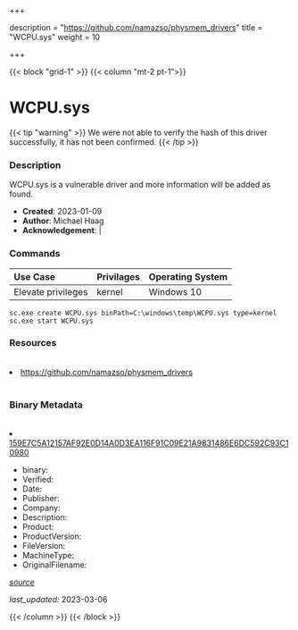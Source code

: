 +++

description = "https://github.com/namazso/physmem_drivers"
title = "WCPU.sys"
weight = 10

+++


{{< block "grid-1" >}}
{{< column "mt-2 pt-1">}}




# WCPU.sys 


{{< tip "warning" >}}
We were not able to verify the hash of this driver successfully, it has not been confirmed.
{{< /tip >}}




### Description


WCPU.sys is a vulnerable driver and more information will be added as found.


- **Created**: 2023-01-09
- **Author**: Michael Haag
- **Acknowledgement**:  | [](https://twitter.com/)

### Commands

| Use Case | Privilages | Operating System | 
|:---- | ---- | ---- |
| Elevate privileges | kernel | Windows 10 |

```
sc.exe create WCPU.sys binPath=C:\windows\temp\WCPU.sys type=kernel
sc.exe start WCPU.sys
```

### Resources
<br>


<li><a href=" https://github.com/namazso/physmem_drivers"> https://github.com/namazso/physmem_drivers</a></li>


<br>


### Binary Metadata
<br>



<li><a href="https://www.virustotal.com/gui/file/159E7C5A12157AF92E0D14A0D3EA116F91C09E21A9831486E6DC592C93C10980">159E7C5A12157AF92E0D14A0D3EA116F91C09E21A9831486E6DC592C93C10980</a></li>



- binary: 
- Verified: 
- Date: 
- Publisher: 
- Company: 
- Description: 
- Product: 
- ProductVersion: 
- FileVersion: 
- MachineType: 
- OriginalFilename: 

[*source*](https://github.com/magicsword-io/LOLDrivers/tree/main/yaml/wcpu.sys.yml)

*last_updated:* 2023-03-06


{{< /column >}}
{{< /block >}}
